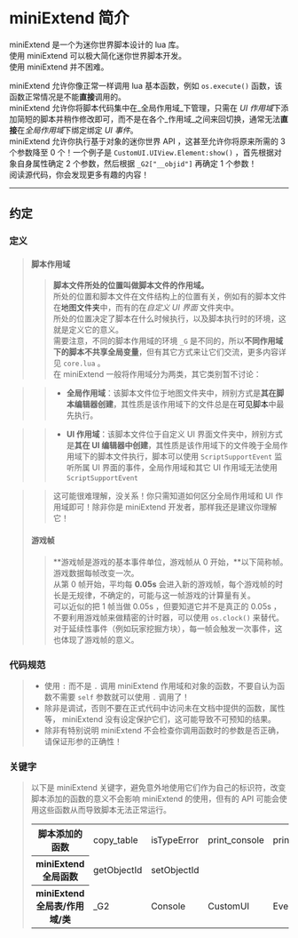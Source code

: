 # miniExtend 简介 #
miniExtend 是一个为<a title="理论上支持任何使用迷你世界引擎的软件，例如迷你编程">迷你世界</a>脚本设计的 lua 库。  
使用 miniExtend 可以极大简化迷你世界脚本开发。  
使用 miniExtend 并不困难。  

miniExtend 允许你像正常一样调用 lua 基本函数，例如 `os.execute()` 函数，该函数正常情况是不能**直接**调用的。  
miniExtend 允许你将脚本代码集中在_全局作用域_下管理，只需在 *UI 作用域*下添加简短的脚本并稍作修改即可，而不是在各个_作用域_之间来回切换，通常无法**直接**在*全局作用域*下绑定绑定 *UI 事件*。  
miniExtend 允许你执行基于对象的迷你世界 API ，这甚至允许你将原来所需的 3 个参数降至 0 个！一个例子是 `CustomUI.UIView.Element:show()` ，首先根据对象自身属性确定 2 个参数，然后根据 `_G2["__objid"]` 再确定 1 个参数！  
阅读源代码，你会发现更多有趣的内容！  

---
## 约定 ##
### 定义 ###
> #### <span id="namespace">脚本作用域</span> ####
> > **脚本文件所处的位置叫做脚本文件的作用域。**  
> > 所处的位置和脚本文件在文件结构上的位置有关，例如有的脚本文件在<a title="这里包括子文件夹，后同">地图文件夹</a>中，而有的在*自定义 UI 界面* 文件夹中。  
> > 所处的位置决定了脚本在什么时候执行，以及脚本执行时的环境，这就是定义它的意义。  
> > 需要注意，不同的脚本作用域的环境 `_G` 是不同的，所以**不同作用域下的脚本不共享全局变量**，但有其它方式来让它们交流，更多内容详见 `core.lua` 。  
> > 在 miniExtend 一般将作用域分为两类，其它类别暂不讨论：  

> > - **全局作用域**：该脚本文件位于地图文件夹中，辨别方式是**其在脚本编辑器创建**，其性质是该作用域下的文件总是在<a title="这里指开发者可编辑的脚本，可能不包含插件包，这有待测试">可见脚本</a>中最先执行。  

> > - **UI 作用域**：该脚本文件位于自定义 UI 界面文件夹中，辨别方式是**其在 UI 编辑器中创建**，其性质是该作用域下的文件晚于全局作用域下的脚本文件执行，脚本可以使用 `ScriptSupportEvent` 监听所属 UI 界面的事件，全局作用域和其它 UI 作用域无法使用 `ScriptSupportEvent` 
 
> > 这可能很难理解，没关系！你只需知道如何区分全局作用域和 UI 作用域即可！除非你是 miniExtend 开发者，那样我还是建议你理解它！  
> #### <span id="tick">游戏帧</span> ####
> > **游戏帧是游戏的基本事件单位，游戏帧从 0 开始，**以下简称帧。  
> > 游戏数据每帧改变一次。  
> > 从第 0 帧开始，平均每 **0.05s** 会进入新的游戏帧，每个游戏帧的时长是无规律，不确定的，可能与这一帧游戏的计算量有关。  
> > 可以近似的把 1 帧当做 0.05s ，但要知道它并不是真正的 0.05s ，不要利用游戏帧来做精密的计时器，可以使用 `os.clock()` 来替代。  
> > 对于延续性事件（例如玩家挖掘方块），每一帧会触发一次事件，这也体现了游戏帧的意义。  

### 代码规范 ###
> - 使用 `:` 而不是 `.` 调用 miniExtend 作用域和对象的函数，不要自认为函数不需要 `self` 参数就可以使用 `.` 调用了！  
> - 除非是调试，否则不要在正式代码中访问未在文档中提供的函数，属性等， miniExtend 没有设定保护它们，这可能导致不可预知的结果。  
> - 除非有特别说明 miniExtend 不会检查你调用函数时的参数是否正确，请保证形参的正确性！  

### 关键字 ###
> 以下是 miniExtend 关键字，避免意外地使用它们作为自己的标识符，改变脚本添加的函数的意义不会影响 miniExtend 的使用，但有的 API 可能会使用这些函数从而导致脚本无法正常运行。  
> <table>
> 	<tr>
>		<th>脚本添加的函数</th>
>		<td>copy_table</td>
>		<td>isTypeError</td>
>		<td>print_console</td>
>		<td>printtag</td>
>		<td>warn</td>
>	</tr>
>	<tr>
>		<th>miniExtend 全局函数</th>
>		<td>getObjectId</td>
>		<td>setObjectId</td>
>	</tr>
>	<tr>
>		<th>miniExtend 全局表/作用域/类</th>
>		<td>_G2</td>
>		<td>Console</td>
>		<td>CustomUI</td>
>		<td>Event</td>
>	</tr>
> </table>
